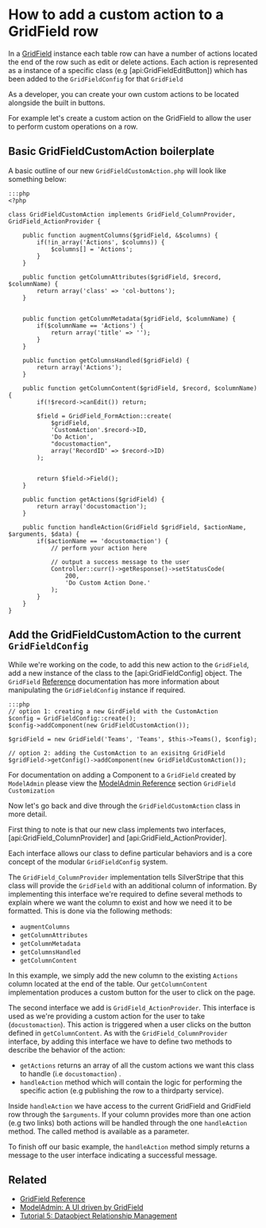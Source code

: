 # How to add a custom action to a GridField row

In a [GridField](/reference/grid-field) instance each table row can have a
number of actions located the end of the row such as edit or delete actions.
Each action is represented as a instance of a specific class
(e.g [api:GridFieldEditButton]) which has been added to the `GridFieldConfig`
for that `GridField`

As a developer, you can create your own custom actions to be located alongside
the built in buttons.

For example let's create a custom action on the GridField to allow the user to
perform custom operations on a row.

## Basic GridFieldCustomAction boilerplate

A basic outline of our new `GridFieldCustomAction.php` will look like something
below:

	:::php
	<?php

	class GridFieldCustomAction implements GridField_ColumnProvider, GridField_ActionProvider {

		public function augmentColumns($gridField, &$columns) {
			if(!in_array('Actions', $columns)) {
				$columns[] = 'Actions';
			}
		}

		public function getColumnAttributes($gridField, $record, $columnName) {
			return array('class' => 'col-buttons');
		}


		public function getColumnMetadata($gridField, $columnName) {
			if($columnName == 'Actions') {
				return array('title' => '');
			}
		}

		public function getColumnsHandled($gridField) {
			return array('Actions');
		}

		public function getColumnContent($gridField, $record, $columnName) {
			if(!$record->canEdit()) return;

			$field = GridField_FormAction::create(
				$gridField,
				'CustomAction'.$record->ID,
				'Do Action',
				"docustomaction",
				array('RecordID' => $record->ID)
			);


			return $field->Field();
		}

		public function getActions($gridField) {
			return array('docustomaction');
		}

		public function handleAction(GridField $gridField, $actionName, $arguments, $data) {
			if($actionName == 'docustomaction') {
				// perform your action here

				// output a success message to the user
				Controller::curr()->getResponse()->setStatusCode(
					200,
					'Do Custom Action Done.'
				);
			}
		}
	}

## Add the GridFieldCustomAction to the current `GridFieldConfig`

While we're working on the code, to add this new action to the `GridField`, add
a new instance of the class to the [api:GridFieldConfig] object. The `GridField`
[Reference](/reference/grid-field) documentation has more information about
manipulating the `GridFieldConfig` instance if required.

	:::php
	// option 1: creating a new GirdField with the CustomAction
	$config = GridFieldConfig::create();
	$config->addComponent(new GridFieldCustomAction());

	$gridField = new GridField('Teams', 'Teams', $this->Teams(), $config);
	
	// option 2: adding the CustomAction to an exisitng GridField
	$gridField->getConfig()->addComponent(new GridFieldCustomAction());
	
For documentation on adding a Component to a `GridField` created by `ModelAdmin` 
please view the [ModelAdmin Reference](/reference/modeladmin#gridfield-customization) section `GridField Customization`

Now let's go back and dive through the `GridFieldCustomAction` class in more
detail.

First thing to note is that our new class implements two interfaces,
[api:GridField_ColumnProvider] and [api:GridField_ActionProvider].

Each interface allows our class to define particular behaviors and is a core
concept of the modular `GridFieldConfig` system.

The `GridField_ColumnProvider` implementation tells SilverStripe that this class
will provide the `GridField` with an additional column of information. By
implementing this interface we're required to define several methods to explain
where we want the column to exist and how we need it to be formatted. This is
done via the following methods:

 * `augmentColumns`
 * `getColumnAttributes`
 * `getColumnMetadata`
 * `getColumnsHandled`
 * `getColumnContent`

In this example, we simply add the new column to the existing `Actions` column
located at the end of the table. Our `getColumnContent` implementation produces
a custom button for the user to click on the page.

The second interface we add is `GridField_ActionProvider`. This interface is
used as we're providing a custom action for the user to take (`docustomaction`).
This action is triggered when a user clicks on the button defined in
`getColumnContent`. As with the `GridField_ColumnProvider` interface, by adding
this interface we have to define two methods to describe the behavior of the
action:

 * `getActions` returns an array of all the custom actions we want this class to
 handle (i.e `docustomaction`) .
 * `handleAction` method which will contain the logic for performing the
 specific action (e.g publishing the row to a thirdparty service).

Inside `handleAction` we have access to the current GridField and GridField row
through the `$arguments`. If your column provides more than one action (e.g two
links) both actions will be handled through the one `handleAction` method. The
called method is available as a parameter.

To finish off our basic example, the `handleAction` method simply returns a
message to the user interface indicating a successful message.

## Related

 * [GridField Reference](/reference/grid-field)
 * [ModelAdmin: A UI driven by GridField](/reference/modeladmin)
 * [Tutorial 5: Dataobject Relationship Management](/tutorials/5-dataobject-relationship-management)
